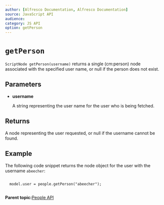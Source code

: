 ```yaml
---
author: [Alfresco Documentation, Alfresco Documentation]
source: JavaScript API
audience: 
category: JS API
option: getPerson
---
```


# `getPerson`

`ScriptNode getPerson(username)` returns a single \(cm:person\) node associated with the specified user name, or null if the person does not exist.

## Parameters

-   **username**

    A string representing the user name for the user who is being fetched.


## Returns

A node representing the user requested, or null if the username cannot be found.

## Example

The following code snippet returns the node object for the user with the username `abeecher`:

```

  model.user = people.getPerson("abeecher");  
      
```

**Parent topic:**[People API](../references/API-JS-People.md)

